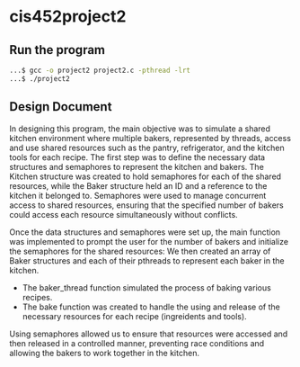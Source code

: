 # cis452project2

## Run the program

```bash
...$ gcc -o project2 project2.c -pthread -lrt
...$ ./project2
```

## Design Document
In designing this program, the main objective was to simulate a shared kitchen environment where multiple bakers, represented by threads, access and use shared resources such as the pantry, refrigerator, and the kitchen tools for each recipe. The first step was to define the necessary data structures and semaphores to represent the kitchen and bakers. The Kitchen structure was created to hold semaphores for each of the shared resources, while the Baker structure held an ID and a reference to the kitchen it belonged to. Semaphores were used to manage concurrent access to shared resources, ensuring that the specified number of bakers could access each resource simultaneously without conflicts.

Once the data structures and semaphores were set up, the main function was implemented to prompt the user for the number of bakers and initialize the semaphores for the shared resources:
We then created an array of Baker structures and each of their pthreads to represent each baker in the kitchen. 
* The baker_thread function simulated the process of baking various recipes. 
* The bake function was created to handle the using and release of the necessary resources for each recipe (ingreidents and tools). 

Using semaphores allowed us to ensure that resources were accessed and then released in a controlled manner, preventing race conditions and allowing the bakers to work together in the kitchen. 
